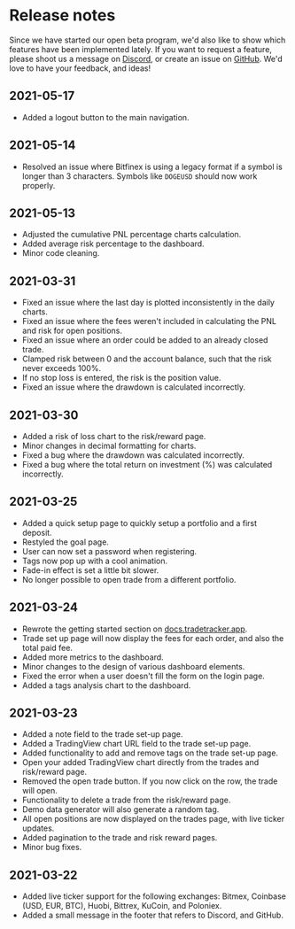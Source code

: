 # Release notes

Since we have started our open beta program, we'd also like to show which features have been implemented lately.
If you want to request a feature, please shoot us a message on [Discord](https://dddheff.r.af.d.sendibt2.com/tr/cl/UT8I96hC9DLmYRMx9QF3i1KZk4h1nKvmFtwV73SeaIsysSV477-4TAosep86UbCUB0v7GhSTMNP_1I4EqOFuoEb8T_gTV0VgOCbBlMkuz7LxK4lJbFgaW7iPPulNf2UVovjHVmlqbEdSwH_elkqdpRjcA447txiVMOqHR9W27Udoxp2IlopdD5A5giQ3FYuqJ02kk6wRhQ), or create an issue on [GitHub](https://github.com/TradeTracker/issues). We'd love to have your feedback, and ideas!

## 2021-05-17

 * Added a logout button to the main navigation.

## 2021-05-14

 * Resolved an issue where Bitfinex is using a legacy format if a symbol is longer than 3 characters. Symbols like `DOGEUSD` should now work properly.

## 2021-05-13

 * Adjusted the cumulative PNL percentage charts calculation.
 * Added average risk percentage to the dashboard.
 * Minor code cleaning.

## 2021-03-31

 * Fixed an issue where the last day is plotted inconsistently in the daily charts.
 * Fixed an issue where the fees weren't included in calculating the PNL and risk for open positions.
 * Fixed an issue where an order could be added to an already closed trade.
 * Clamped risk between 0 and the account balance, such that the risk never exceeds 100%.
 * If no stop loss is entered, the risk is the position value.
 * Fixed an issue where the drawdown is calculated incorrectly.

## 2021-03-30

 * Added a risk of loss chart to the risk/reward page.
 * Minor changes in decimal formatting for charts.
 * Fixed a bug where the drawdown was calculated incorrectly.
 * Fixed a bug where the total return on investment (%) was calculated incorrectly.

## 2021-03-25

 * Added a quick setup page to quickly setup a portfolio and a first deposit.
 * Restyled the goal page.
 * User can now set a password when registering.
 * Tags now pop up with a cool animation.
 * Fade-in effect is set a little bit slower.
 * No longer possible to open trade from a different portfolio.

## 2021-03-24

 * Rewrote the getting started section on [docs.tradetracker.app](https://docs.tradetracker.app).
 * Trade set up page will now display the fees for each order, and also the total paid fee.
 * Added more metrics to the dashboard.
 * Minor changes to the design of various dashboard elements.
 * Fixed the error when a user doesn't fill the form on the login page.
 * Added a tags analysis chart to the dashboard.

## 2021-03-23

 * Added a note field to the trade set-up page.
 * Added a TradingView chart URL field to the trade set-up page.
 * Added functionality to add and remove tags on the trade set-up page.
 * Open your added TradingView chart directly from the trades and risk/reward page.
 * Removed the open trade button. If you now click on the row, the trade will open.
 * Functionality to delete a trade from the risk/reward page.
 * Demo data generator will also generate a random tag.
 * All open positions are now displayed on the trades page, with live ticker updates.
 * Added pagination to the trade and risk reward pages.
 * Minor bug fixes.

## 2021-03-22

 * Added live ticker support for the following exchanges: Bitmex, Coinbase (USD, EUR, BTC), Huobi, Bittrex, KuCoin, and Poloniex.
 * Added a small message in the footer that refers to Discord, and GitHub.

